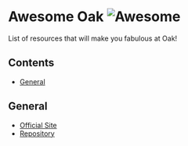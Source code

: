 # Awesome Oak ![Awesome](https://cdn.rawgit.com/sindresorhus/awesome/d7305f38d29fed78fa85652e3a63e154dd8e8829/media/badge.svg)

List of resources that will make you fabulous at Oak!

## Contents 

- [General](#general)

## General
- [Official Site](https://oakserver.github.io/oak)
- [Repository](https://github.com/oakserver/oak)
